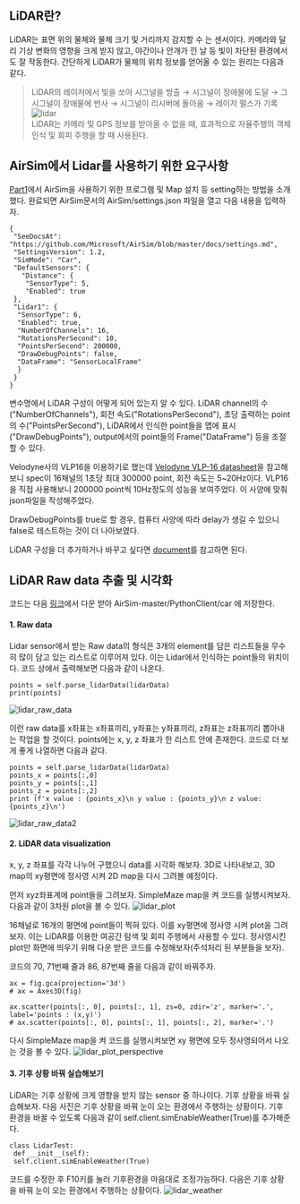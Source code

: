 ## LiDAR란?
LiDAR는 표면 위의 물체와 물체 크기 및 거리까지 감지할 수 는 센서이다.
카메라와 달리 기상 변화의 영향을 크게 받지 않고, 야간이나 안개가 낀 날 등 빛이 차단된 환경에서도 잘 작동한다.
간단하게 LiDAR가 물체의 위치 정보를 얻어올 수 있는 원리는 다음과 같다.
> LiDAR의 레이저에서 빛을 쏘아 시그널을 방출 → 시그널이 장애물에 도달 → 그 시그널이 장애물에 반사 → 시그널이 리시버에 돌아옴 → 레이저 펄스가 기록  
![lidar](https://user-images.githubusercontent.com/53460541/114142520-02e51b00-994e-11eb-80f9-1b6c51b53feb.png)  
LiDAR는 카메라 및 GPS 정보를 받아올 수 없을 때, 효과적으로 자율주행의 객체 인식 및 회피 주행을 할 때 사용된다.

## AirSim에서 Lidar를 사용하기 위한 요구사항
[Part1](https://github.com/EunbinSeo/AirSim/blob/master/Part1_How_to_start_AirSim.md)에서 AirSim을 사용하기 위한 프로그램 및 Map 설치 등 setting하는 방법을 소개했다. 완료되면 AirSim문서의 AirSim/settings.json 파일을 열고 다음 내용을 입력하자.

```
{
 "SeeDocsAt": "https://github.com/Microsoft/AirSim/blob/master/docs/settings.md",
 "SettingsVersion": 1.2,
 "SimMode": "Car",
 "DefaultSensors": {
   "Distance": {
    "SensorType": 5,
    "Enabled": true
 },
 "Lidar1": {
  "SensorType": 6,
  "Enabled": true,
  "NumberOfChannels": 16,
  "RotationsPerSecond": 10,
  "PointsPerSecond": 200000,
  "DrawDebugPoints": false,
  "DataFrame": "SensorLocalFrame"
  }
 }
}

```
변수명에서 LiDAR 구성이 어떻게 되어 있는지 알 수 있다. LiDAR channel의 수 ("NumberOfChannels"), 회전 속도("RotationsPerSecond"), 초당 출력하는 point의 수("PointsPerSecond"), LiDAR에서 인식한 point들을 맵에 표시("DrawDebugPoints"), output에서의 point들의 Frame("DataFrame") 등을 조절할 수 있다. 

Velodyne사의 VLP16을 이용하기로 했는데 [Velodyne VLP-16 datasheet](http://www.mapix.com/wp-content/uploads/2018/07/63-9229_Rev-H_Puck-_Datasheet_Web-1.pdf)을 참고해보니 spec이 16채널의 1초당 최대 300000 point, 회전 속도는 5~20Hz이다. VLP16을 직접 사용해보니 200000 point씩 10Hz정도의 성능을 보여주었다. 이 사양에 맞춰 json파일을 작성해주었다. 

DrawDebugPoints를 true로 할 경우, 컴퓨터 사양에 따라 delay가 생길 수 있으니 false로 테스트하는 것이 더 나아보였다. 

LiDAR 구성을 더 추가하거나 바꾸고 싶다면 [document](https://github.com/microsoft/AirSim/blob/master/docs/lidar.md)를 참고하면 된다.

## LiDAR Raw data 추출 및 시각화
코드는 다음 [링크](https://github.com/EunbinSeo/AirSim/blob/master/Part3_Using_Lidar_data_for_driving/sample_code_Lidar.py)에서 다운 받아 AirSim-master/PythonClient/car 에 저장한다.

#### 1. Raw data
Lidar sensor에서 받는 Raw data의 형식은 3개의 element를 담은 리스트들을 무수히 많이 담고 있는 리스트로 이루어져 있다. 이는 Lidar에서 인식하는 point들의 위치이다.
코드 상에서 출력해보면 다음과 같이 나온다.
``` python3
points = self.parse_lidarData(lidarData)
print(points)
```
![lidar_raw_data](https://user-images.githubusercontent.com/53460541/114148649-f7492280-9954-11eb-93fd-ab48e27aa4b9.png)

이런 raw data를 x좌표는 x좌표끼리, y좌표는 y좌표끼리, z좌표는 z좌표끼리 뽑아내는 작업을 할 것이다. points에는 x, y, z 좌표가 한 리스트 안에 존재한다. 코드로 더 보게 좋게 나열하면 다음과 같다. 
``` python3
points = self.parse_lidarData(lidarData)
points_x = points[:,0]
points_y = points[:,1]
points_z = points[:,2]
print (f'x value : {points_x}\n y value : {points_y}\n z value: {points_z}\n')
```
![lidar_raw_data2](https://user-images.githubusercontent.com/53460541/114148659-f912e600-9954-11eb-9a0b-80974e91bba6.png)

#### 2. LiDAR data visualization
x, y, z 좌표를 각각 나누어 구했으니 data를 시각화 해보자. 3D로 나타내보고, 3D map의
xy평면에 정사영 시켜 2D map을 다시 그려볼 예정이다.

먼저 xyz좌표계에 point들을 그려보자. SimpleMaze map을 켜 코드를 실행시켜보자. 다음과 같이 3차원 plot을 볼 수 있다.
![lidar_plot](https://user-images.githubusercontent.com/53460541/114149418-d92ff200-9955-11eb-8822-1be531a68412.png)

16채널로 16개의 평면에 point들이 찍혀 있다. 이를 xy평면에 정사영 시켜 plot을 그려보자. 이는 LiDAR를 이용한 여공간 탐색 및 회피 주행에서 사용할 수 있다. 정사영시킨 plot만 화면에 띄우기 위해 다운 받은 코드를 수정해보자(주석처리 된 부분들을 보자).

코드의 70, 71번째 줄과 86, 87번째 줄을 다음과 같이 바꿔주자.
``` python3
ax = fig.gca(projection='3d')
# ax = Axes3D(fig)

ax.scatter(points[:, 0], points[:, 1], zs=0, zdir='z', marker='.', 
label='points : (x,y)')
# ax.scatter(points[:, 0], points[:, 1], points[:, 2], marker='.')
```
다시 SimpleMaze map을 켜 코드를 실행시켜보면 xy 평면에 모두 정사영되어서 나오는 것을 볼 수 있다.
![lidar_plot_perspective](https://user-images.githubusercontent.com/53460541/114149422-da611f00-9955-11eb-8ac9-53829d5dcc04.png)

#### 3. 기후 상황 바꿔 실습해보기
LiDAR는 기후 상황에 크게 영향을 받지 않는 sensor 중 하나이다. 기후 상황을 바꿔 실습해보자. 다음 사진은 기후 상황을 바꿔 눈이 오는 환경에서 주행하는 상황이다.
기후 환경을 바꿀 수 있도록 다음과 같이 self.client.simEnableWeather(True)를 추가해준다.
``` python3
class LidarTest:
 def __init__(self):
 self.client.simEnableWeather(True)
```
코드를 수정한 후 F10키를 눌러 기후환경을 마음대로 조정가능하다.
다음은 기후 상황을 바꿔 눈이 오는 환경에서 주행하는 상황이다.
![lidar_weather](https://user-images.githubusercontent.com/53460541/114149423-daf9b580-9955-11eb-97f8-7b0d9dc11bc8.png)
